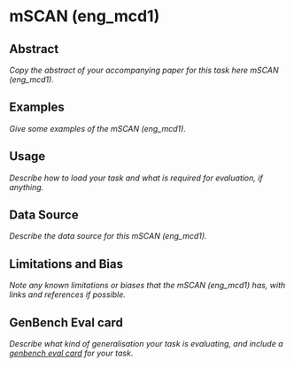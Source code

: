 # mSCAN (eng_mcd1)

## Abstract
*Copy the abstract of your accompanying paper for this task here mSCAN (eng_mcd1).*

## Examples
*Give some examples of the mSCAN (eng_mcd1).*

## Usage
*Describe how to load your task and what is required for evaluation, if anything.*

## Data Source
*Describe the data source for this mSCAN (eng_mcd1).*

## Limitations and Bias
*Note any known limitations or biases that the mSCAN (eng_mcd1) has, with links and references if possible.*

## GenBench Eval card
*Describe what kind of generalisation your task is evaluating, and include a [genbench eval card](https://genbench.org/eval_cards/) for your task*.
